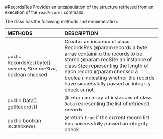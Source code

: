 #RecordsRes
Provides an encapsulation of the structure retrieved from an execution of the <code>readRecords</code> command.

The class has the following methods and enummeration:

|METHODS                                       |DESCRIPTION                                                                                        |
|:---------------------------------------------|:--------------------------------------------------------------------------------------------------|
|public RecordsRes(byte[] records, Size recSize, boolean checked|Creates an instance of class RecordsRes @param records a byte array containing the records to be stored @param recSize an instance of class <code>Size</code> representing the length of each record @param checked a boolean indicating whether the records have successfully passed an integrity check or not| 
|public Data[] getRecords()|@return an array of instances of class <code>Data</code> representing the list of retrieved records|
|public boolean isChecked()|@return <code>true</code> if the current record list has successfully passed an integrity check|
    
